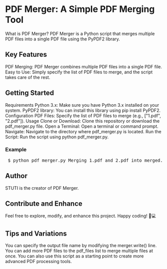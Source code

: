 <h1>PDF Merger: A Simple PDF Merging Tool</h1>
What is PDF Merger? PDF Merger is a Python script that merges multiple PDF files into a single PDF file using the PyPDF2 library.

<h2>Key Features</h2>
PDF Merging: PDF Merger combines multiple PDF files into a single PDF file.
Easy to Use: Simply specify the list of PDF files to merge, and the script takes care of the rest.
<h2>Getting Started</h2>
Requirements
Python 3.x: Make sure you have Python 3.x installed on your system.
PyPDF2 library: You can install this library using pip install PyPDF2.
Configuration
PDF Files: Specify the list of PDF files to merge (e.g., ["1.pdf", "2.pdf"]).
Usage
Clone or Download: Clone this repository or download the pdf_merger.py file.
Open a Terminal: Open a terminal or command prompt.
Navigate: Navigate to the directory where pdf_merger.py is located.
Run the Script: Run the script using python pdf_merger.py.
<h3>Example</h3> <pre> $ python pdf_merger.py Merging 1.pdf and 2.pdf into merged.pdf... Output saved as merged.pdf </pre> <h2>Author</h2>
STUTI is the creator of PDF Merger.

<h2>Contribute and Enhance</h2>
Feel free to explore, modify, and enhance this project. Happy coding! 📄💻

<h2>Tips and Variations</h2>
You can specify the output file name by modifying the merger.write() line.
You can add more PDF files to the pdf_files list to merge multiple files at once.
You can also use this script as a starting point to create more advanced PDF processing tools.
